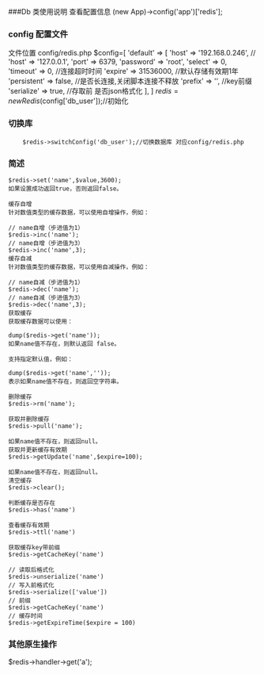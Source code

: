 ###Db 类使用说明
查看配置信息
(new App)->config('app')['redis'];
### config 配置文件
文件位置 config/redis.php 
$config=[
	'default' => [
		'host' => '192.168.0.246',
		// 'host' => '127.0.0.1',
		'port' => 6379,
		'password' => 'root',
		'select' => 0,
		'timeout' => 0, //连接超时时间
		'expire' => 31536000, //默认存储有效期1年
		'persistent' => false, //是否长连接,关闭脚本连接不释放
		'prefix' => '', //key前缀
		'serialize' => true, //存取前 是否json格式化
	],
]
		$redis= new Redis($config['db_user']);//初始化
### 切换库
		$redis->switchConfig('db_user');//切换数据库 对应config/redis.php



### 简述
	$redis->set('name',$value,3600);
	如果设置成功返回true，否则返回false。

	缓存自增
	针对数值类型的缓存数据，可以使用自增操作，例如：

	// name自增（步进值为1）
	$redis->inc('name');
	// name自增（步进值为3）
	$redis->inc('name',3);
	缓存自减
	针对数值类型的缓存数据，可以使用自减操作，例如：

	// name自减（步进值为1）
	$redis->dec('name');
	// name自减（步进值为3）
	$redis->dec('name',3);
	获取缓存
	获取缓存数据可以使用：

	dump($redis->get('name')); 
	如果name值不存在，则默认返回 false。

	支持指定默认值，例如：

	dump($redis->get('name','')); 
	表示如果name值不存在，则返回空字符串。

	删除缓存
	$redis->rm('name'); 

	获取并删除缓存
	$redis->pull('name'); 

	如果name值不存在，则返回null。
	获取并更新缓存有效期
	$redis->getUpdate('name',$expire=100); 

	如果name值不存在，则返回null。
	清空缓存
	$redis->clear(); 

	判断缓存是否存在
	$redis->has('name')

	查看缓存有效期
	$redis->ttl('name')

	获取缓存key带前缀
	$redis->getCacheKey('name')

	// 读取后格式化
	$redis->unserialize('name')
	// 写入前格式化
	$redis->serialize(['value']) 
	// 前缀
	$redis->getCacheKey('name')
	// 缓存时间
	$redis->getExpireTime($expire = 100)
### 其他原生操作
$redis->handler->get('a');
